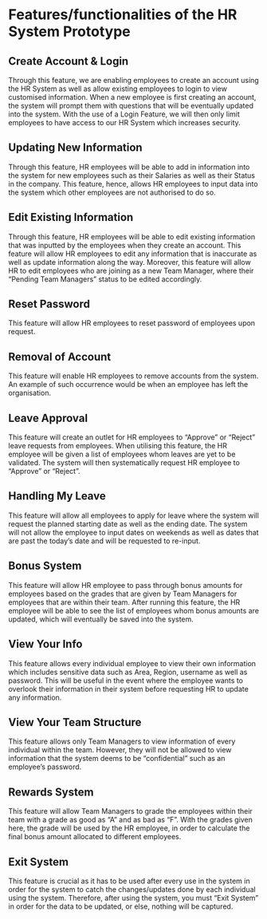 # Features/functionalities of the HR System Prototype

## Create Account & Login
Through this feature, we are enabling employees to create an account using the HR System
as well as allow existing employees to login to view customised information.
When a new employee is first creating an account, the system will prompt them with
questions that will be eventually updated into the system.
With the use of a Login Feature, we will then only limit employees to have access to our HR
System which increases security.

## Updating New Information
Through this feature, HR employees will be able to add in information into the system for new
employees such as their Salaries as well as their Status in the company. This feature, hence,
allows HR employees to input data into the system which other employees are not authorised
to do so.

## Edit Existing Information
Through this feature, HR employees will be able to edit existing information that was inputted
by the employees when they create an account. This feature will allow HR employees to edit
any information that is inaccurate as well as update information along the way. Moreover, this
feature will allow HR to edit employees who are joining as a new Team Manager, where their
“Pending Team Managers” status to be edited accordingly.

## Reset Password
This feature will allow HR employees to reset password of employees upon request.

## Removal of Account
This feature will enable HR employees to remove accounts from the system. An example of
such occurrence would be when an employee has left the organisation.

## Leave Approval
This feature will create an outlet for HR employees to “Approve” or “Reject” leave requests
from employees. When utilising this feature, the HR employee will be given a list of
employees whom leaves are yet to be validated. The system will then systematically request
HR employee to “Approve” or “Reject”.

## Handling My Leave
This feature will allow all employees to apply for leave where the system will request the
planned starting date as well as the ending date. The system will not allow the employee to
input dates on weekends as well as dates that are past the today’s date and will be requested
to re-input.

## Bonus System
This feature will allow HR employee to pass through bonus amounts for employees based on
the grades that are given by Team Managers for employees that are within their team. After
running this feature, the HR employee will be able to see the list of employees whom bonus
amounts are updated, which will eventually be saved into the system.

## View Your Info
This feature allows every individual employee to view their own information which includes
sensitive data such as Area, Region, username as well as password. This will be useful in the
event where the employee wants to overlook their information in their system before
requesting HR to update any information.

## View Your Team Structure
This feature allows only Team Managers to view information of every individual within the
team. However, they will not be allowed to view information that the system deems to be
“confidential” such as an employee’s password.

## Rewards System
This feature will allow Team Managers to grade the employees within their team with a grade
as good as “A” and as bad as “F”. With the grades given here, the grade will be used by the
HR employee, in order to calculate the final bonus amount allocated to different employees.

## Exit System
This feature is crucial as it has to be used after every use in the system in order for the
system to catch the changes/updates done by each individual using the system.
Therefore, after using the system, you must “Exit System” in order for the data to be updated,
or else, nothing will be captured.
